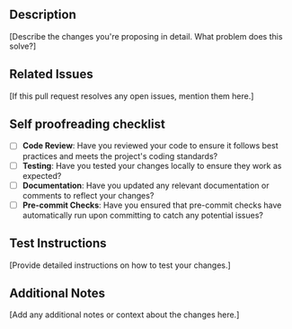 ## Description

[Describe the changes you're proposing in detail. What problem does this solve?]

## Related Issues

[If this pull request resolves any open issues, mention them here.]

## Self proofreading checklist

- [ ] **Code Review**: Have you reviewed your code to ensure it follows best practices
      and meets the project's coding standards?
- [ ] **Testing**: Have you tested your changes locally to ensure they work as expected?
- [ ] **Documentation**: Have you updated any relevant documentation or comments to
      reflect your changes?
- [ ] **Pre-commit Checks**: Have you ensured that pre-commit checks have automatically
      run upon committing to catch any potential issues?

## Test Instructions

[Provide detailed instructions on how to test your changes.]

## Additional Notes

[Add any additional notes or context about the changes here.]
